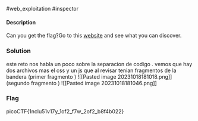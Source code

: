#web_exploitation #inspector 
#### Description
Can you get the flag?Go to this [website](http://saturn.picoctf.net:58519/) and see what you can discover.

### Solution
este reto nos habla un poco sobre la separacion de codigo .
vemos que hay dos archivos mas el css y un js que al revisar tenian fragmentos de la bandera 
(primer fragmento )
![[Pasted image 20231018181018.png]]
(segundo fragmento )
![[Pasted image 20231018181046.png]]
### Flag
picoCTF{1nclu51v17y_1of2_f7w_2of2_b8f4b022}
